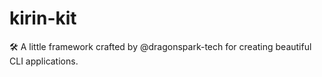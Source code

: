 # kirin-kit
🛠  A little framework crafted by @dragonspark-tech for creating beautiful CLI applications.
